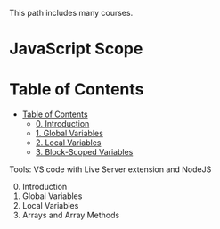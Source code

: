 This path includes many courses.

# JavaScript Scope

# Table of Contents
- [Table of Contents](#table-of-contents)
  - [0. Introduction ](#1)
  - [1. Global Variables](#2)
  - [2. Local Variables](#3)
  - [3. Block-Scoped Variables](#4)
  



Tools: VS code with Live Server extension and NodeJS

0. Introduction <a name="1"></a>
1. Global Variables <a name="2"></a>
2. Local Variables <a name="3"></a>
3. Arrays and Array Methods <a name="4"></a>

